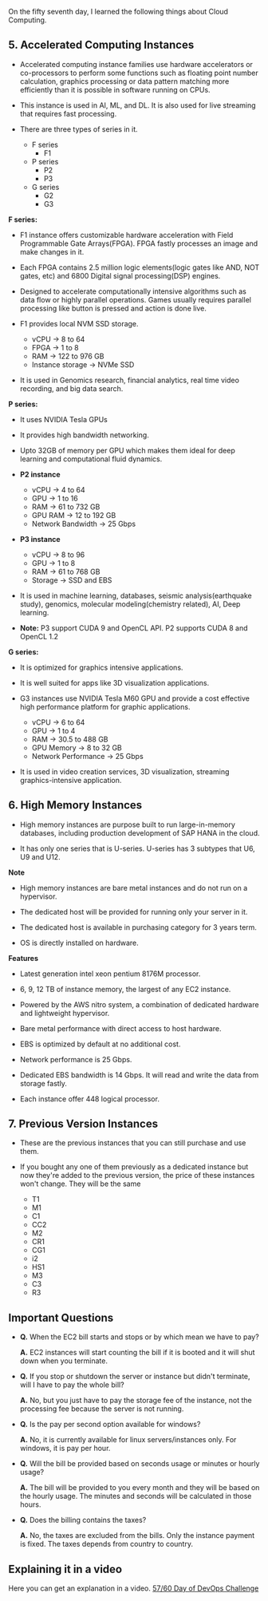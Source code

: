 On the fifty seventh day, I learned the following things about Cloud Computing.

## 5. Accelerated Computing Instances

- Accelerated computing instance families use hardware accelerators or co-processors to perform some functions such as floating point number calculation, graphics processing or data pattern matching more efficiently than it is possible in software running on CPUs.

- This instance is used in AI, ML, and DL. It is also used for live streaming that requires fast processing.

- There are three types of series in it.

    - F series
        - F1
    - P series
        - P2
        - P3
    - G series
        - G2
        - G3

**F series:** 

- F1 instance offers customizable hardware acceleration with Field Programmable Gate Arrays(FPGA). FPGA fastly processes an image and make changes in it.

- Each FPGA contains 2.5 million logic elements(logic gates like AND, NOT gates, etc) and 6800 Digital signal processing(DSP) engines.

- Designed to accelerate computationally intensive algorithms such as data flow or highly parallel operations. Games usually requires parallel processing like button is pressed and action is done live.

- F1 provides local NVM SSD storage.

    - vCPU -> 8 to 64
    - FPGA -> 1 to 8
    - RAM -> 122 to 976 GB
    - Instance storage -> NVMe SSD

- It is used in Genomics research, financial analytics, real time video recording, and big data search.

**P series:** 

- It uses NVIDIA Tesla GPUs

- It provides high bandwidth networking.

- Upto 32GB of memory per GPU which makes them ideal for deep learning and computational fluid dynamics.

- **P2 instance**

    - vCPU -> 4 to 64
    - GPU -> 1 to 16
    - RAM -> 61 to 732 GB
    - GPU RAM -> 12 to 192 GB
    - Network Bandwidth -> 25 Gbps

- **P3 instance**

    - vCPU -> 8 to 96
    - GPU -> 1 to 8
    - RAM -> 61 to 768 GB
    - Storage -> SSD and EBS

- It is used in machine learning, databases, seismic analysis(earthquake study), genomics, molecular modeling(chemistry related), AI, Deep learning.

- **Note:** P3 support CUDA 9 and OpenCL API. P2 supports CUDA 8 and OpenCL 1.2

**G series:**

- It is optimized for graphics intensive applications.

- It is well suited for apps like 3D visualization applications.

- G3 instances use NVIDIA Tesla M60 GPU and provide a cost effective high performance platform for graphic applications.

    - vCPU -> 6 to 64
    - GPU -> 1 to 4
    - RAM -> 30.5 to 488 GB
    - GPU Memory -> 8 to 32 GB
    - Network Performance -> 25 Gbps

- It is used in video creation services, 3D visualization, streaming graphics-intensive application.

## 6. High Memory Instances

- High memory instances are purpose built to run large-in-memory databases, including production development of SAP HANA in the cloud.

- It has only one series that is U-series. U-series has 3 subtypes that U6, U9 and U12.

**Note**

- High memory instances are bare metal instances and do not run on a hypervisor.

- The dedicated host will be provided for running only your server in it.

- The dedicated host is available in purchasing category for 3 years term.

- OS is directly installed on hardware.

**Features**

- Latest generation intel xeon pentium 8176M processor.

- 6, 9, 12 TB of instance memory, the largest of any EC2 instance.

- Powered by the AWS nitro system, a combination of dedicated hardware and lightweight hypervisor.

- Bare metal performance with direct access to host hardware.

- EBS is optimized by default at no additional cost.

- Network performance is 25 Gbps.

- Dedicated EBS bandwidth is 14 Gbps. It will read and write the data from storage fastly.

- Each instance offer 448 logical processor.

## 7. Previous Version Instances

- These are the previous instances that you can still purchase and use them.

- If you bought any one of them previously as a dedicated instance but now they're added to the previous version, the price of these instances won't change. They will be the same

    - T1 
    - M1 
    - C1 
    - CC2 
    - M2 
    - CR1 
    - CG1 
    - i2 
    - HS1 
    - M3 
    - C3 
    - R3

## Important Questions

- **Q.** When the EC2 bill starts and stops or by which mean we have to pay?

    **A.** EC2 instances will start counting the bill if it is booted and it will shut down when you terminate.

- **Q.** If you stop or shutdown the server or instance but didn't terminate, will I have to pay the whole bill?

    **A.** No, but you just have to pay the storage fee of the instance, not the processing fee because the server is not running.

- **Q.** Is the pay per second option available for windows?

    **A.** No, it is currently available for linux servers/instances only. For windows, it is pay per hour.

- **Q.** Will the bill be provided based on seconds usage or minutes or hourly usage?

    **A.** The bill will be provided to you every month and they will be based on the hourly usage. The minutes and seconds will be calculated in those hours.

- **Q.** Does the billing contains the taxes?

    **A.** No, the taxes are excluded from the bills. Only the instance payment is fixed. The taxes depends from country to country.

## **Explaining it in a video**

Here you can get an explanation in a video. [57/60 Day of DevOps Challenge]()